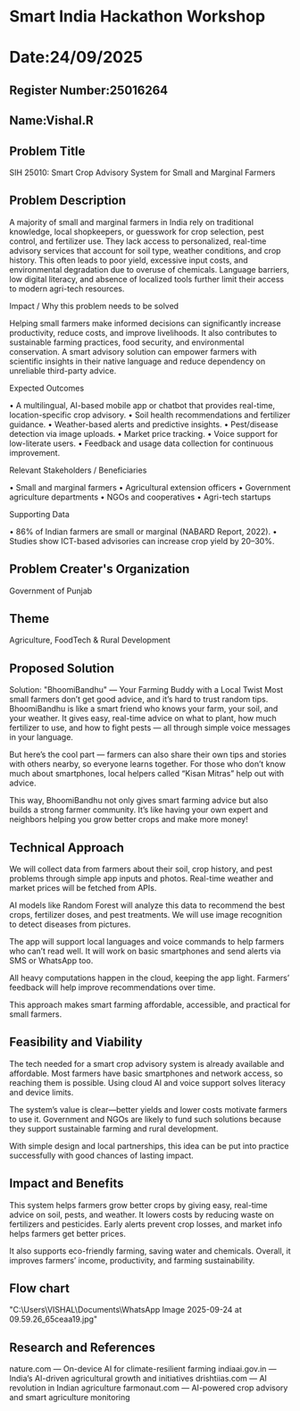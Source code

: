 # Smart India Hackathon Workshop
# Date:24/09/2025
## Register Number:25016264
## Name:Vishal.R
## Problem Title
SIH 25010: Smart Crop Advisory System for Small and Marginal Farmers
## Problem Description
A majority of small and marginal farmers in India rely on traditional knowledge, local shopkeepers, or guesswork for crop selection, pest control, and fertilizer use. They lack access to personalized, real-time advisory services that account for soil type, weather conditions, and crop history. This often leads to poor yield, excessive input costs, and environmental degradation due to overuse of chemicals. Language barriers, low digital literacy, and absence of localized tools further limit their access to modern agri-tech resources.

Impact / Why this problem needs to be solved

Helping small farmers make informed decisions can significantly increase productivity, reduce costs, and improve livelihoods. It also contributes to sustainable farming practices, food security, and environmental conservation. A smart advisory solution can empower farmers with scientific insights in their native language and reduce dependency on unreliable third-party advice.

Expected Outcomes

• A multilingual, AI-based mobile app or chatbot that provides real-time, location-specific crop advisory.
• Soil health recommendations and fertilizer guidance.
• Weather-based alerts and predictive insights.
• Pest/disease detection via image uploads.
• Market price tracking.
• Voice support for low-literate users.
• Feedback and usage data collection for continuous improvement.

Relevant Stakeholders / Beneficiaries

• Small and marginal farmers
• Agricultural extension officers
• Government agriculture departments
• NGOs and cooperatives
• Agri-tech startups

Supporting Data

• 86% of Indian farmers are small or marginal (NABARD Report, 2022).
• Studies show ICT-based advisories can increase crop yield by 20–30%.

## Problem Creater's Organization
Government of Punjab

## Theme
Agriculture, FoodTech & Rural Development

## Proposed Solution
Solution: "BhoomiBandhu" — Your Farming Buddy with a Local Twist
Most small farmers don’t get good advice, and it’s hard to trust random tips. BhoomiBandhu is like a smart friend who knows your farm, your soil, and your weather. It gives easy, real-time advice on what to plant, how much fertilizer to use, and how to fight pests — all through simple voice messages in your language.

But here’s the cool part — farmers can also share their own tips and stories with others nearby, so everyone learns together. For those who don’t know much about smartphones, local helpers called “Kisan Mitras” help out with advice.

This way, BhoomiBandhu not only gives smart farming advice but also builds a strong farmer community. It’s like having your own expert and neighbors helping you grow better crops and make more money!

## Technical Approach
We will collect data from farmers about their soil, crop history, and pest problems through simple app inputs and photos. Real-time weather and market prices will be fetched from APIs.

AI models like Random Forest will analyze this data to recommend the best crops, fertilizer doses, and pest treatments. We will use image recognition to detect diseases from pictures.

The app will support local languages and voice commands to help farmers who can’t read well. It will work on basic smartphones and send alerts via SMS or WhatsApp too.

All heavy computations happen in the cloud, keeping the app light. Farmers’ feedback will help improve recommendations over time.

This approach makes smart farming affordable, accessible, and practical for small farmers.


## Feasibility and Viability
The tech needed for a smart crop advisory system is already available and affordable. Most farmers have basic smartphones and network access, so reaching them is possible. Using cloud AI and voice support solves literacy and device limits.

The system’s value is clear—better yields and lower costs motivate farmers to use it. Government and NGOs are likely to fund such solutions because they support sustainable farming and rural development.

With simple design and local partnerships, this idea can be put into practice successfully with good chances of lasting impact.


## Impact and Benefits
This system helps farmers grow better crops by giving easy, real-time advice on soil, pests, and weather. It lowers costs by reducing waste on fertilizers and pesticides. Early alerts prevent crop losses, and market info helps farmers get better prices.

It also supports eco-friendly farming, saving water and chemicals. Overall, it improves farmers’ income, productivity, and farming sustainability.
## Flow chart
"C:\Users\VISHAL\Documents\WhatsApp Image 2025-09-24 at 09.59.26_65ceaa19.jpg"

## Research and References
nature.com — On-device AI for climate-resilient farming
indiaai.gov.in — India’s AI-driven agricultural growth and initiatives
drishtiias.com — AI revolution in Indian agriculture
farmonaut.com — AI-powered crop advisory and smart agriculture monitoring 

